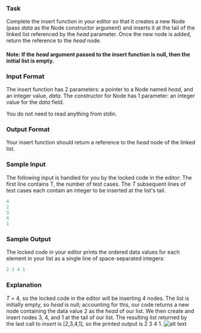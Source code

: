 ### Task
Complete the insert function in your editor so that it creates a new Node (pass *data* as the Node constructor argument) and inserts it at the tail of the linked list referenced by the *head* parameter. Once the new node is added, return the reference to the *head* node.

#### Note: If the *head* argument passed to the insert function is null, then the initial list is empty.

### Input Format

The insert function has 2 parameters: a pointer to a Node named *head*, and an integer value, *data*.
The constructor for Node has 1 parameter: an integer value for the *data* field.

You do not need to read anything from stdin.

### Output Format

Your insert function should return a reference to the *head* node of the linked list.

### Sample Input

The following input is handled for you by the locked code in the editor:
The first line contains T, the number of test cases.
The *T* subsequent lines of test cases each contain an integer to be inserted at the list's tail.
```javascript
4
2
3
4
1
```
### Sample Output

The locked code in your editor prints the ordered data values for each element in your list as a single line of space-separated integers:
```javascript
2 3 4 1
```
### Explanation


*T* = 4, so the locked code in the editor will be inserting 4 nodes.
The list is initially empty, so *head* is null; accounting for this, our code returns a new node containing the data value 2 as the *head* of our list. We then create and insert nodes 3, 4, and 1 at the tail of our list. The resulting list returned by the last call to *insert* is [2,3,4,1], so the printed output is 2 3 4 1.
![alt text](https://s3.amazonaws.com/hr-challenge-images/17168/1456961238-28488bfa0d-LinkedListExplanation.png)
